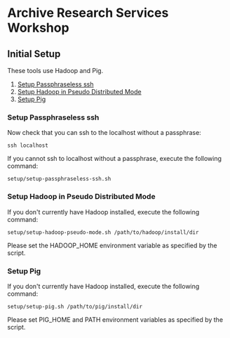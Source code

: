 Archive Research Services Workshop
==================================

## Initial Setup

These tools use Hadoop and Pig.

1. [Setup Passphraseless ssh](#setup-passphraseless-ssh)
2. [Setup Hadoop in Pseudo Distributed Mode](#setup-hadoop-pseudo-mode)
3. [Setup Pig](#setup-pig)


### Setup Passphraseless ssh ###

Now check that you can ssh to the localhost without a passphrase:

```
ssh localhost
```

If you cannot ssh to localhost without a passphrase, execute the following command:

```
setup/setup-passphraseless-ssh.sh
```  

### Setup Hadoop in Pseudo Distributed Mode ###

If you don't currently have Hadoop installed, execute the following command:

```
setup/setup-hadoop-pseudo-mode.sh /path/to/hadoop/install/dir
```

Please set the HADOOP_HOME environment variable as specified by the script.

### Setup Pig ###

If you don't currently have Hadoop installed, execute the following command:

```
setup/setup-pig.sh /path/to/pig/install/dir
```

Please set PIG_HOME and PATH environment variables as specified by the script.


